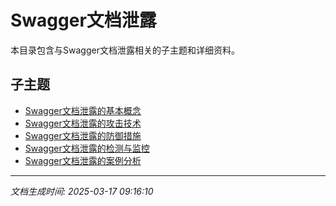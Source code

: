 # Swagger文档泄露

本目录包含与Swagger文档泄露相关的子主题和详细资料。

## 子主题

- [Swagger文档泄露的基本概念](swagger-leakage/basic-concepts.md)
- [Swagger文档泄露的攻击技术](swagger-leakage/attack-techniques.md)
- [Swagger文档泄露的防御措施](swagger-leakage/defense-measures.md)
- [Swagger文档泄露的检测与监控](swagger-leakage/detection-monitoring.md)
- [Swagger文档泄露的案例分析](swagger-leakage/case-studies.md)

---

*文档生成时间: 2025-03-17 09:16:10*
